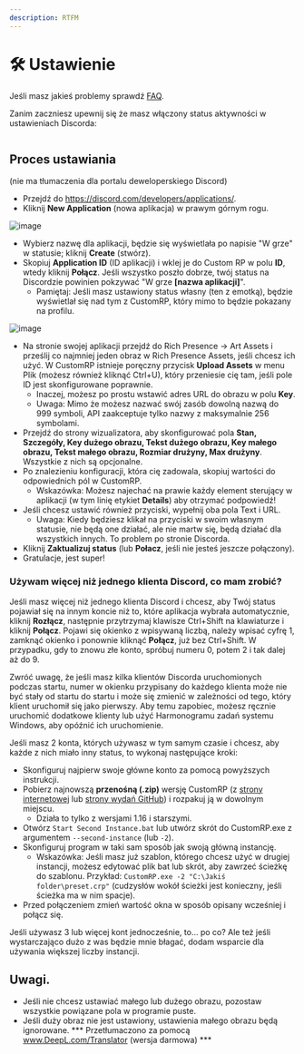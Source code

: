 ```yaml
---
description: RTFM
---
```


# 🛠 Ustawienie

Jeśli masz jakieś problemy sprawdź [FAQ](faq.md).

Zanim zaczniesz upewnij się że masz włączony status aktywności w ustawieniach Discorda:

<figure><img src="https://user-images.githubusercontent.com/79161805/195936167-0f5cb6b3-8cb6-4474-97d7-a18c301b9e7e.png" alt=""><figcaption></figcaption></figure>

## Proces ustawiania

(nie ma tłumaczenia dla portalu deweloperskiego Discord)

* Przejdź do https://discord.com/developers/applications/.
* Kliknij **New Application** (nowa aplikacja) w prawym górnym rogu.

![image](https://user-images.githubusercontent.com/2225711/161050202-c796103d-6712-401e-be96-3f3712512375.png)

* Wybierz nazwę dla aplikacji, będzie się wyświetlała po napisie "W grze" w statusie; kliknij **Create** (stwórz).
* Skopiuj **Application ID** (ID aplikacji) i wklej je do Custom RP w polu **ID**, wtedy kliknij **Połącz**. Jeśli wszystko poszło dobrze, twój status na Discordzie powinien pokzywać "W grze **\[nazwa aplikacji]**".
  * Pamiętaj: Jeśli masz ustawiony status własny (ten z emotką), będzie wyświetlał się nad tym z CustomRP, który mimo to będzie pokazany na profilu.

![image](https://user-images.githubusercontent.com/2225711/161050341-8169af53-5d3f-44d6-b745-cc711e8d1476.png)

* Na stronie swojej aplikacji przejdź do Rich Presence -> Art Assets i prześlij co najmniej jeden obraz w Rich Presence Assets, jeśli chcesz ich użyć. W CustomRP istnieje poręczny przycisk **Upload Assets** w menu Plik (możesz również kliknąć Ctrl+U), który przeniesie cię tam, jeśli pole ID jest skonfigurowane poprawnie.
  * Inaczej, możesz po prostu wstawić adres URL do obrazu w polu **Key**.
  * Uwaga: Mimo że możesz nazwać swój zasób dowolną nazwą do 999 symboli, API zaakceptuje tylko nazwy z maksymalnie 256 symbolami.
* Przejdź do strony wizualizatora, aby skonfigurować pola **Stan, Szczegóły, Key dużego obrazu, Tekst dużego obrazu, Key małego obrazu, Tekst małego obrazu, Rozmiar drużyny, Max drużyny**. Wszystkie z nich są opcjonalne.
* Po znalezieniu konfiguracji, która cię zadowala, skopiuj wartości do odpowiednich pól w CustomRP.
  * Wskazówka: Możesz najechać na prawie każdy element sterujący w aplikacji (w tym linię etykiet **Details**) aby otrzymać podpowiedź!
* Jeśli chcesz ustawić również przyciski, wypełnij oba pola Text i URL.
  * Uwaga: Kiedy będziesz klikał na przyciski w swoim własnym statusie, nie będą one działać, ale nie martw się, będą działać dla wszystkich innych. To problem po stronie Discorda.
* Kliknij **Zaktualizuj status** (lub **Połacz**, jeśli nie jesteś jeszcze połączony).
* Gratulacje, jest super!


### Używam więcej niż jednego klienta Discord, co mam zrobić?

Jeśli masz więcej niż jednego klienta Discord i chcesz, aby Twój status pojawiał się na innym koncie niż to, które aplikacja wybrała automatycznie, kliknij **Rozłącz**, następnie przytrzymaj klawisze Ctrl+Shift na klawiaturze i kliknij **Połącz**. Pojawi się okienko z wpisywaną liczbą, należy wpisać cyfrę 1, zamknąć okienko i ponownie kliknąć **Połącz**, już bez Ctrl+Shift. W przypadku, gdy to znowu złe konto, spróbuj numeru 0, potem 2 i tak dalej aż do 9.

Zwróć uwagę, że jeśli masz kilka klientów Discorda uruchomionych podczas startu, numer w okienku przypisany do każdego klienta może nie być stały od startu do startu i może się zmienić w zależności od tego, który klient uruchomił się jako pierwszy. Aby temu zapobiec, możesz ręcznie uruchomić dodatkowe klienty lub użyć Harmonogramu zadań systemu Windows, aby opóźnić ich uruchomienie.

Jeśli masz 2 konta, których używasz w tym samym czasie i chcesz, aby każde z nich miało inny status, to wykonaj następujące kroki:

* Skonfiguruj najpierw swoje główne konto za pomocą powyższych instrukcji.
* Pobierz najnowszą **przenośną (.zip)** wersję CustomRP (z [strony internetowej](https://www.customrp.xyz) lub [strony wydań GitHub](https://github.com/maximmax42/Discord-CustomRP/releases/latest)) i rozpakuj ją w dowolnym miejscu.
  * Działa to tylko z wersjami 1.16 i starszymi.
* Otwórz `Start Second Instance.bat` lub utwórz skrót do CustomRP.exe z argumentem `--second-instance` (lub `-2`).
* Skonfiguruj program w taki sam sposób jak swoją główną instancję.
  * Wskazówka: Jeśli masz już szablon, którego chcesz użyć w drugiej instancji, możesz edytować plik bat lub skrót, aby zawrzeć ścieżkę do szablonu. Przykład: `CustomRP.exe -2 "C:\Jakiś folder\preset.crp"` (cudzysłów wokół ścieżki jest konieczny, jeśli ścieżka ma w nim spacje).
* Przed połączeniem zmień wartość okna w sposób opisany wcześniej i połącz się.

Jeśli używasz 3 lub więcej kont jednocześnie, to... po co? Ale też jeśli wystarczająco dużo z was będzie mnie błagać, dodam wsparcie dla używania większej liczby instancji.

## Uwagi.

* Jeśli nie chcesz ustawiać małego lub dużego obrazu, pozostaw wszystkie powiązane pola w programie puste.
* Jeśli duży obraz nie jest ustawiony, ustawienia małego obrazu będą ignorowane.
*** Przetłumaczono za pomocą www.DeepL.com/Translator (wersja darmowa) ***

